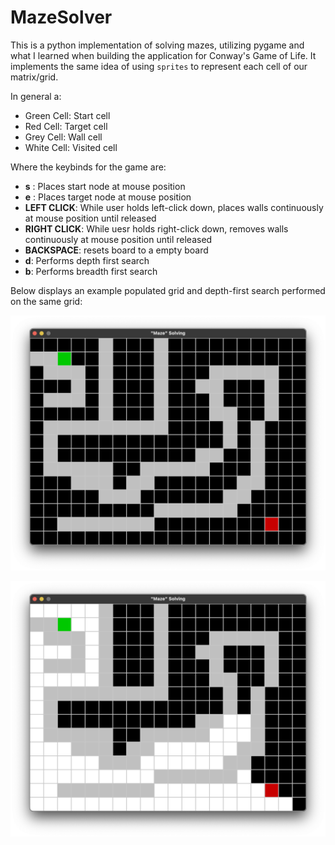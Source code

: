 # MazeSolver

This is a python implementation of solving mazes, utilizing pygame and what I learned when building the application for Conway's Game of Life. It implements the same idea of using `sprites` to represent each cell of our matrix/grid. 

In general a:

* Green Cell: Start cell
* Red Cell: Target cell
* Grey Cell: Wall cell
* White Cell: Visited cell

Where the keybinds for the game are:
* **s** : Places start node at mouse position
* **e** : Places target node at mouse position
* **LEFT CLICK**: While user holds left-click down, places walls continuously at mouse position until released
* **RIGHT CLICK**: While uesr holds right-click down, removes walls continuously at mouse position until released
* **BACKSPACE**: resets board to a empty board
* **d**: Performs depth first search
* **b**: Performs breadth first search

Below displays an example populated grid and depth-first search performed on the same grid:

![](/img/maze1.png?raw=true)

![](/img/solved_maze1.png?raw=true)

 
